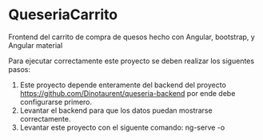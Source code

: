 # QueseriaCarrito
Frontend del carrito de compra de quesos hecho con Angular, bootstrap, y Angular material


Para ejecutar correctamente este proyecto se deben realizar los siguentes pasos:

1. Este proyecto depende enteramente del backend del proyecto https://github.com/Dinotaurent/queseria-backend por ende debe configurarse primero.
2. Levantar el backend para que los datos puedan mostrarse correctamente.
3. Levantar este proyecto con el siguente comando: ng-serve -o
